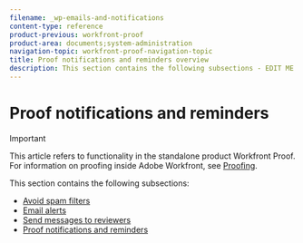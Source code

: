 ```yaml
---
filename: _wp-emails-and-notifications
content-type: reference
product-previous: workfront-proof
product-area: documents;system-administration
navigation-topic: workfront-proof-navigation-topic
title: Proof notifications and reminders overview
description: This section contains the following subsections - EDIT ME.
---
```


# Proof notifications and reminders

>[!IMPORTANT]
>
>This article refers to functionality in the standalone product Workfront Proof. For information on proofing inside Adobe Workfront, see [Proofing](../../review-and-approve-work/proofing/proofing.md).

This section contains the following subsections:

* [Avoid spam filters](../../workfront-proof/wp-emailsntfctns/avoiding-spam-filters/avoid-spam-filters.md) 
* [Email alerts](../../workfront-proof/wp-emailsntfctns/email-alerts/email-alerts.md) 
* [Send messages to reviewers](../../workfront-proof/wp-emailsntfctns/messaging-reviewers/send-messages-to-reviewers.md) 
* [Proof notifications and reminders](../../workfront-proof/wp-emailsntfctns/proof-notifications-and-reminders/proof-notifications-and-reminders.md)

